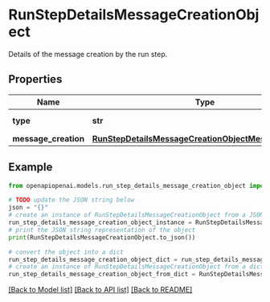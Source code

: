 # RunStepDetailsMessageCreationObject

Details of the message creation by the run step.

## Properties

Name | Type | Description | Notes
------------ | ------------- | ------------- | -------------
**type** | **str** | Always &#x60;message_creation&#x60;. | 
**message_creation** | [**RunStepDetailsMessageCreationObjectMessageCreation**](RunStepDetailsMessageCreationObjectMessageCreation.md) |  | 

## Example

```python
from openapiopenai.models.run_step_details_message_creation_object import RunStepDetailsMessageCreationObject

# TODO update the JSON string below
json = "{}"
# create an instance of RunStepDetailsMessageCreationObject from a JSON string
run_step_details_message_creation_object_instance = RunStepDetailsMessageCreationObject.from_json(json)
# print the JSON string representation of the object
print(RunStepDetailsMessageCreationObject.to_json())

# convert the object into a dict
run_step_details_message_creation_object_dict = run_step_details_message_creation_object_instance.to_dict()
# create an instance of RunStepDetailsMessageCreationObject from a dict
run_step_details_message_creation_object_from_dict = RunStepDetailsMessageCreationObject.from_dict(run_step_details_message_creation_object_dict)
```
[[Back to Model list]](../README.md#documentation-for-models) [[Back to API list]](../README.md#documentation-for-api-endpoints) [[Back to README]](../README.md)


